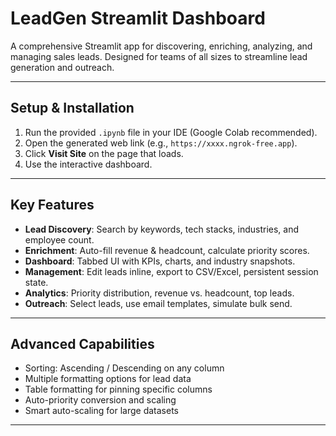 # LeadGen Streamlit Dashboard

A comprehensive Streamlit app for discovering, enriching, analyzing, and managing sales leads. Designed for teams of all sizes to streamline lead generation and outreach.

---

## Setup & Installation

1. Run the provided `.ipynb` file in your IDE (Google Colab recommended).
2. Open the generated web link (e.g., `https://xxxx.ngrok-free.app`).
3. Click **Visit Site** on the page that loads.
4. Use the interactive dashboard.

---

## Key Features

- **Lead Discovery**: Search by keywords, tech stacks, industries, and employee count.
- **Enrichment**: Auto-fill revenue & headcount, calculate priority scores.
- **Dashboard**: Tabbed UI with KPIs, charts, and industry snapshots.
- **Management**: Edit leads inline, export to CSV/Excel, persistent session state.
- **Analytics**: Priority distribution, revenue vs. headcount, top leads.
- **Outreach**: Select leads, use email templates, simulate bulk send.

---

## Advanced Capabilities

- Sorting: Ascending / Descending on any column
- Multiple formatting options for lead data
- Table formatting for pinning specific columns
- Auto-priority conversion and scaling
- Smart auto-scaling for large datasets

---